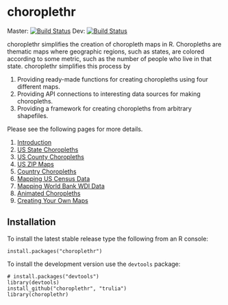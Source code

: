 # choroplethr
Master: [![Build Status](https://travis-ci.org/trulia/choroplethr.png?branch=master)](https://travis-ci.org/trulia/choroplethr)
Dev: [![Build Status](https://travis-ci.org/trulia/choroplethr.png?branch=dev)](https://travis-ci.org/trulia/choroplethr)

choroplethr simplifies the creation of choropleth maps in R. Choropleths are thematic maps where geographic regions, such as states, are colored according to some metric, such as the number of people who live in that state.  choroplethr simplifies this process by
    
1. Providing ready-made functions for creating choropleths using four different maps.
2. Providing API connections to interesting data sources for making choropleths.
3. Providing a framework for creating choropleths from arbitrary shapefiles.

Please see the following pages for more details.

1. [Introduction](http://cran.r-project.org/web/packages/choroplethr/vignettes/a-introduction.html)
1. [US State Choropleths](http://cran.r-project.org/web/packages/choroplethr/vignettes/b-state-choropleth.html)
1. [US County Choropleths](http://cran.r-project.org/web/packages/choroplethr/vignettes/c-county-choropleth.html)
1. [US ZIP Maps](http://cran.r-project.org/web/packages/choroplethr/vignettes/d-zip-map.html)
1. [Country Choropleths](https://github.com/trulia/choroplethr/wiki/Country-Choropleths)
1. [Mapping US Census Data](http://cran.r-project.org/web/packages/choroplethr/vignettes/f-mapping-us-census-data.html)
1. [Mapping World Bank WDI Data](http://cran.r-project.org/web/packages/choroplethr/vignettes/g-world-bank-data.html)
1. [Animated Choropleths](http://cran.r-project.org/web/packages/choroplethr/vignettes/h-animated-choropleths.html)
1. [Creating Your Own Maps](http://cran.r-project.org/web/packages/choroplethr/vignettes/i-creating-your-own-maps.html)

## Installation

To install the latest stable release type the following from an R console:

```
install.packages("choroplethr")
```

To install the development version use the `devtools` package:

```
# install.packages("devtools")
library(devtools)
install_github("choroplethr", "trulia")
library(choroplethr)
```
